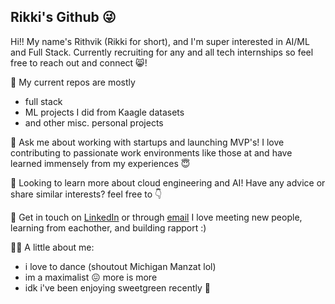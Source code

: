 ## Rikki's Github 😜   

<!--
**rithvin05/rithvin05** is a ✨ _special_ ✨ repository because its `README.md` (this file) appears on your GitHub profile.

Here are some ideas to get you started:


- 🔭 I’m currently working on ...
- 🌱 I’m currently learning ...
- 👯 I’m looking to collaborate on ...
- 🤔 I’m looking for help with ...
- 💬 Ask me about ...
- 📫 How to reach me: ...
- 😄 Pronouns: ...
- ⚡ Fun fact: ...
-->
Hi!! My name's Rithvik (Rikki for short), and I'm super interested in AI/ML and Full Stack. Currently recruiting for any and all tech internships so feel free to reach out and connect 😸!

💼 My current repos are mostly
  - full stack
  - ML projects I did from Kaagle datasets
  - and other misc. personal projects

 💬 Ask me about working with startups and launching MVP's! I love contributing to passionate work environments like those at and have learned immensely from my experiences 😇

🌱 Looking to learn more about cloud engineering and AI! Have any advice or share similar interests? feel free to 👇

 🤝 Get in touch on [LinkedIn](https://www.linkedin.com/in/rithvikvinod/) or through [email](mailto:Rithvin@umich.edu) I love meeting new people, learning from eachother, and building rapport :)

 😶‍🌫️ A little about me:
 - i love to dance (shoutout Michigan Manzat lol)
 - im a maximalist 😖 more is more
 - idk i've been enjoying sweetgreen recently 🤔
 

